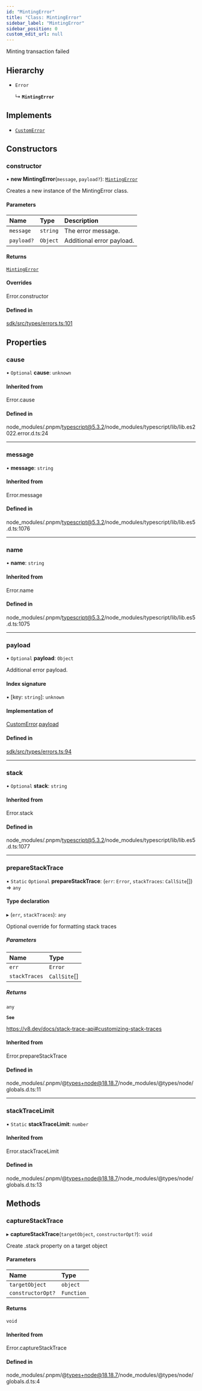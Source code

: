 ```yaml
---
id: "MintingError"
title: "Class: MintingError"
sidebar_label: "MintingError"
sidebar_position: 0
custom_edit_url: null
---
```


Minting transaction failed

## Hierarchy

- `Error`

  ↳ **`MintingError`**

## Implements

- [`CustomError`](../interfaces/CustomError.md)

## Constructors

### constructor

• **new MintingError**(`message`, `payload?`): [`MintingError`](MintingError.md)

Creates a new instance of the MintingError class.

#### Parameters

| Name       | Type     | Description               |
| :--------- | :------- | :------------------------ |
| `message`  | `string` | The error message.        |
| `payload?` | `Object` | Additional error payload. |

#### Returns

[`MintingError`](MintingError.md)

#### Overrides

Error.constructor

#### Defined in

[sdk/src/types/errors.ts:101](https://github.com/hypercerts-org/hypercerts/blob/ceaeca8/sdk/src/types/errors.ts#L101)

## Properties

### cause

• `Optional` **cause**: `unknown`

#### Inherited from

Error.cause

#### Defined in

node_modules/.pnpm/typescript@5.3.2/node_modules/typescript/lib/lib.es2022.error.d.ts:24

---

### message

• **message**: `string`

#### Inherited from

Error.message

#### Defined in

node_modules/.pnpm/typescript@5.3.2/node_modules/typescript/lib/lib.es5.d.ts:1076

---

### name

• **name**: `string`

#### Inherited from

Error.name

#### Defined in

node_modules/.pnpm/typescript@5.3.2/node_modules/typescript/lib/lib.es5.d.ts:1075

---

### payload

• `Optional` **payload**: `Object`

Additional error payload.

#### Index signature

▪ [key: `string`]: `unknown`

#### Implementation of

[CustomError](../interfaces/CustomError.md).[payload](../interfaces/CustomError.md#payload)

#### Defined in

[sdk/src/types/errors.ts:94](https://github.com/hypercerts-org/hypercerts/blob/ceaeca8/sdk/src/types/errors.ts#L94)

---

### stack

• `Optional` **stack**: `string`

#### Inherited from

Error.stack

#### Defined in

node_modules/.pnpm/typescript@5.3.2/node_modules/typescript/lib/lib.es5.d.ts:1077

---

### prepareStackTrace

▪ `Static` `Optional` **prepareStackTrace**: (`err`: `Error`, `stackTraces`: `CallSite`[]) => `any`

#### Type declaration

▸ (`err`, `stackTraces`): `any`

Optional override for formatting stack traces

##### Parameters

| Name          | Type         |
| :------------ | :----------- |
| `err`         | `Error`      |
| `stackTraces` | `CallSite`[] |

##### Returns

`any`

**`See`**

https://v8.dev/docs/stack-trace-api#customizing-stack-traces

#### Inherited from

Error.prepareStackTrace

#### Defined in

node_modules/.pnpm/@types+node@18.18.7/node_modules/@types/node/globals.d.ts:11

---

### stackTraceLimit

▪ `Static` **stackTraceLimit**: `number`

#### Inherited from

Error.stackTraceLimit

#### Defined in

node_modules/.pnpm/@types+node@18.18.7/node_modules/@types/node/globals.d.ts:13

## Methods

### captureStackTrace

▸ **captureStackTrace**(`targetObject`, `constructorOpt?`): `void`

Create .stack property on a target object

#### Parameters

| Name              | Type       |
| :---------------- | :--------- |
| `targetObject`    | `object`   |
| `constructorOpt?` | `Function` |

#### Returns

`void`

#### Inherited from

Error.captureStackTrace

#### Defined in

node_modules/.pnpm/@types+node@18.18.7/node_modules/@types/node/globals.d.ts:4
